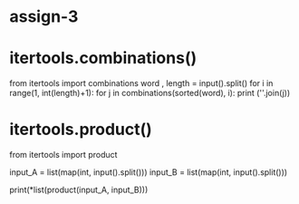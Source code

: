 # assign-3
# itertools.combinations()

from itertools import combinations
word , length  = input().split()
for i in range(1, int(length)+1):
    for j in combinations(sorted(word), i):
        print (''.join(j))

# itertools.product()

from itertools import product

input_A = list(map(int, input().split()))
input_B = list(map(int, input().split()))

print(*list(product(input_A, input_B)))

